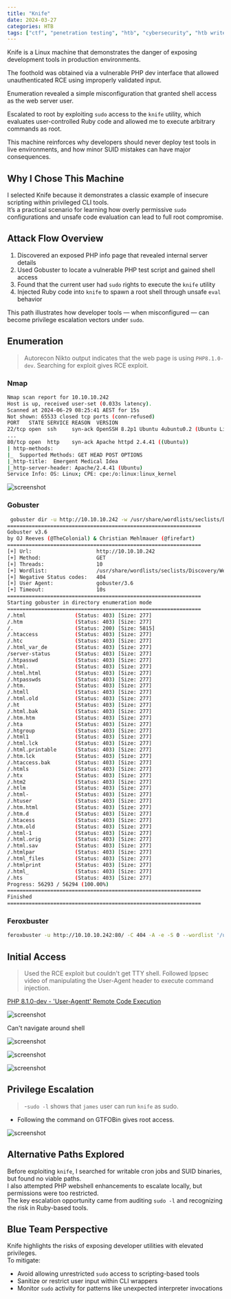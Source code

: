 ```yaml
---
title: "Knife"
date: 2024-03-27
categories: HTB
tags: ["ctf", "penetration testing", "htb", "cybersecurity", "htb writeup", "htb walkthrough", "hackthebox", "knife", "writeup"]
---
```


Knife is a Linux machine that demonstrates the danger of exposing development tools in production environments.

The foothold was obtained via a vulnerable PHP dev interface that allowed unauthenticated RCE using improperly validated input.

Enumeration revealed a simple misconfiguration that granted shell access as the web server user.

Escalated to root by exploiting `sudo` access to the `knife` utility, which evaluates user-controlled Ruby code and allowed me to execute arbitrary commands as root.

This machine reinforces why developers should never deploy test tools in live environments, and how minor SUID mistakes can have major consequences.

## Why I Chose This Machine

I selected Knife because it demonstrates a classic example of insecure scripting within privileged CLI tools.  
It’s a practical scenario for learning how overly permissive `sudo` configurations and unsafe code evaluation can lead to full root compromise.

## Attack Flow Overview

1. Discovered an exposed PHP info page that revealed internal server details  
2. Used Gobuster to locate a vulnerable PHP test script and gained shell access  
3. Found that the current user had `sudo` rights to execute the `knife` utility  
4. Injected Ruby code into `knife` to spawn a root shell through unsafe `eval` behavior

This path illustrates how developer tools — when misconfigured — can become privilege escalation vectors under `sudo`.

## Enumeration

>Autorecon Nikto output indicates that the web page is using `PHP8.1.0-dev`.
Searching for exploit gives RCE exploit. 

### Nmap

```sh
Nmap scan report for 10.10.10.242
Host is up, received user-set (0.033s latency).
Scanned at 2024-06-29 08:25:41 AEST for 15s
Not shown: 65533 closed tcp ports (conn-refused)
PORT   STATE SERVICE REASON  VERSION
22/tcp open  ssh     syn-ack OpenSSH 8.2p1 Ubuntu 4ubuntu0.2 (Ubuntu Linux; protocol 2.0)
...
80/tcp open  http    syn-ack Apache httpd 2.4.41 ((Ubuntu))
| http-methods: 
|_  Supported Methods: GET HEAD POST OPTIONS
|_http-title:  Emergent Medical Idea
|_http-server-header: Apache/2.4.41 (Ubuntu)
Service Info: OS: Linux; CPE: cpe:/o:linux:linux_kernel
```

![screenshot](/assets/images/knife1.png)

### Gobuster

```sh
 gobuster dir -u http://10.10.10.242 -w /usr/share/wordlists/seclists/Discovery/Web-Content/raft-medium-words-lowercase.txt
===============================================================
Gobuster v3.6
by OJ Reeves (@TheColonial) & Christian Mehlmauer (@firefart)
===============================================================
[+] Url:                     http://10.10.10.242
[+] Method:                  GET
[+] Threads:                 10
[+] Wordlist:                /usr/share/wordlists/seclists/Discovery/Web-Content/raft-medium-words-lowercase.txt
[+] Negative Status codes:   404
[+] User Agent:              gobuster/3.6
[+] Timeout:                 10s
===============================================================
Starting gobuster in directory enumeration mode
===============================================================
/.html                (Status: 403) [Size: 277]
/.htm                 (Status: 403) [Size: 277]
/.                    (Status: 200) [Size: 5815]
/.htaccess            (Status: 403) [Size: 277]
/.htc                 (Status: 403) [Size: 277]
/.html_var_de         (Status: 403) [Size: 277]
/server-status        (Status: 403) [Size: 277]
/.htpasswd            (Status: 403) [Size: 277]
/.html.               (Status: 403) [Size: 277]
/.html.html           (Status: 403) [Size: 277]
/.htpasswds           (Status: 403) [Size: 277]
/.htm.                (Status: 403) [Size: 277]
/.htmll               (Status: 403) [Size: 277]
/.html.old            (Status: 403) [Size: 277]
/.ht                  (Status: 403) [Size: 277]
/.html.bak            (Status: 403) [Size: 277]
/.htm.htm             (Status: 403) [Size: 277]
/.hta                 (Status: 403) [Size: 277]
/.htgroup             (Status: 403) [Size: 277]
/.html1               (Status: 403) [Size: 277]
/.html.lck            (Status: 403) [Size: 277]
/.html.printable      (Status: 403) [Size: 277]
/.htm.lck             (Status: 403) [Size: 277]
/.htaccess.bak        (Status: 403) [Size: 277]
/.htmls               (Status: 403) [Size: 277]
/.htx                 (Status: 403) [Size: 277]
/.htm2                (Status: 403) [Size: 277]
/.htlm                (Status: 403) [Size: 277]
/.html-               (Status: 403) [Size: 277]
/.htuser              (Status: 403) [Size: 277]
/.htm.html            (Status: 403) [Size: 277]
/.htm.d               (Status: 403) [Size: 277]
/.htacess             (Status: 403) [Size: 277]
/.htm.old             (Status: 403) [Size: 277]
/.html-1              (Status: 403) [Size: 277]
/.html.orig           (Status: 403) [Size: 277]
/.html.sav            (Status: 403) [Size: 277]
/.htmlpar             (Status: 403) [Size: 277]
/.html_files          (Status: 403) [Size: 277]
/.htmlprint           (Status: 403) [Size: 277]
/.html_               (Status: 403) [Size: 277]
/.hts                 (Status: 403) [Size: 277]
Progress: 56293 / 56294 (100.00%)
===============================================================
Finished
===============================================================
```

### Feroxbuster

```sh
feroxbuster -u http://10.10.10.242:80/ -C 404 -A -e -S 0 --wordlist '/usr/share/seclists/Discovery/Web-Content/directory-list-2.3-big.txt'
```

## Initial Access

>Used the RCE exploit but couldn't get TTY shell. 
Followed Ippsec video of manipulating the User-Agent header to execute command injection. 

[PHP 8.1.0-dev - 'User-Agentt' Remote Code Execution](https://www.exploit-db.com/exploits/49933)

![screenshot](/assets/images/knife2.png)

Can't navigate around shell

![screenshot](/assets/images/knife3.png)

![screenshot](/assets/images/knife4.png)

![screenshot](/assets/images/knife5.png)

## Privilege Escalation

> -`sudo -l` shows that `james` user can run `knife` as sudo. 
- Following the command on GTFOBin gives root access.

![screenshot](/assets/images/knife6.png)

## Alternative Paths Explored

Before exploiting `knife`, I searched for writable cron jobs and SUID binaries, but found no viable paths.  
I also attempted PHP webshell enhancements to escalate locally, but permissions were too restricted.  
The key escalation opportunity came from auditing `sudo -l` and recognizing the risk in Ruby-based tools.

## Blue Team Perspective

Knife highlights the risks of exposing developer utilities with elevated privileges.  
To mitigate:

- Avoid allowing unrestricted `sudo` access to scripting-based tools  
- Sanitize or restrict user input within CLI wrappers  
- Monitor `sudo` activity for patterns like unexpected interpreter invocations